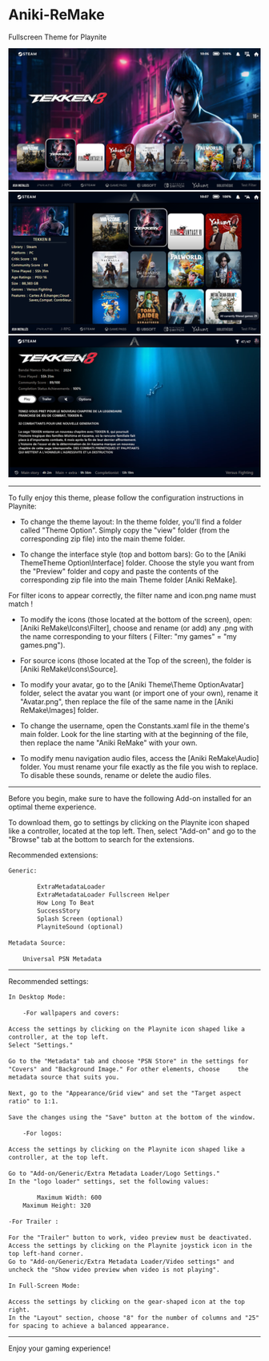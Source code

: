 # Aniki-ReMake
Fullscreen Theme for Playnite

![screenshot01](screenshot01.png)
![screenshot02](screenshot02.png)
![screenshot03](screenshot03.png)
__________________________________________________________________________

To fully enjoy this theme, please follow the configuration instructions in Playnite:

- To change the theme layout: In the theme folder, you'll find a folder called "Theme Option". Simply copy the "view" folder (from the corresponding zip file) into the main theme folder.

- To change the interface style (top and bottom bars): Go to the [Aniki ThemeTheme Option\Interface] folder. Choose the style you want from the "Preview" folder and copy and paste the contents of the corresponding zip file into the main Theme folder [Aniki ReMake\].

For filter icons to appear correctly, the filter name and icon.png name must match !

- To modify the icons (those located at the bottom of the screen), open: [Aniki ReMake\Icons\Filter], choose and rename (or add) any .png with the name 	corresponding to your filters ( Filter: "my games" = "my games.png"). 

- For source icons (those located at the Top of the screen), the folder is [Aniki ReMake\Icons\Source].

- To modify your avatar, go to the [Aniki Theme\Theme OptionAvatar] folder, select the avatar you want (or import one of your own), rename it "Avatar.png", 	then replace the file of the same name in the [Aniki ReMake\Images] folder. 

- To change the username, open the Constants.xaml file in the theme's main folder. Look for the line starting with <!-- Here Change your Name --> at the 	beginning of the file, then replace the name "Aniki ReMake" with your own.

- To modify menu navigation audio files, access the [Aniki ReMake\Audio] folder. You must rename your file exactly as the file you wish to replace. To disable these sounds, rename or delete the audio files.

___________________________________________________________________________

Before you begin, make sure to have the following Add-on installed for an optimal theme experience.

To download them, go to settings by clicking on the Playnite icon shaped like a controller, located at the top left. Then, select "Add-on" and go to the "Browse" tab at the bottom to search for the extensions.


Recommended extensions:

	Generic:

    		ExtraMetadataLoader
    		ExtraMetadataLoader Fullscreen Helper
    		How Long To Beat
    		SuccessStory
    		Splash Screen (optional)
    		PlayniteSound (optional)

	Metadata Source:

   		Universal PSN Metadata

___________________________________________________________________________

Recommended settings:

	In Desktop Mode:

    	-For wallpapers and covers:

	Access the settings by clicking on the Playnite icon shaped like a controller, at the top left.
	Select "Settings."

	Go to the "Metadata" tab and choose "PSN Store" in the settings for "Covers" and "Background Image." For other elements, choose 	the metadata source that suits you.

	Next, go to the "Appearance/Grid view" and set the "Target aspect ratio" to 1:1.

	Save the changes using the "Save" button at the bottom of the window.

    	-For logos:

	Access the settings by clicking on the Playnite icon shaped like a controller, at the top left.

	Go to "Add-on/Generic/Extra Metadata Loader/Logo Settings."
	In the "logo loader" settings, set the following values:

    		Maximum Width: 600
   		Maximum Height: 320

	-For Trailer :

	For the "Trailer" button to work, video preview must be deactivated.
	Access the settings by clicking on the Playnite joystick icon in the top left-hand corner.
	Go to "Add-on/Generic/Extra Metadata Loader/Video settings" and uncheck the "Show video preview when video is not playing".

	In Full-Screen Mode:

	Access the settings by clicking on the gear-shaped icon at the top right.
	In the "Layout" section, choose "8" for the number of columns and "25" for spacing to achieve a balanced appearance.
___________________________________________________________________________

Enjoy your gaming experience!
